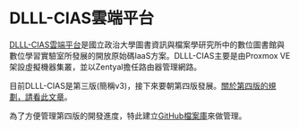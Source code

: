 DLLL-CIAS雲端平台
=========

[DLLL-CIAS雲端平台](http://pulipuli.blogspot.com/2014/06/dlll-cias-dlll-cias-cloud-platform.html)是國立政治大學圖書資訊與檔案學研究所中的數位圖書館與數位學習實驗室所發展的開放原始碼IaaS方案。DLLL-CIAS主要是由Proxmox VE架設虛擬機器集叢，並以Zentyal擔任路由器管理網路。

目前DLLL-CIAS是第三版(簡稱v3)，接下來要朝第四版發展。[關於第四版的規劃，請看此文章](http://pulipuli.blogspot.com/2014/06/dlll-cias-dlll-cias-version-4-structure.html)。

為了方便管理第四版的開發進度，特此建立[GitHub檔案庫][1]來做管理。


  [1]: https://github.com/pulipulichen/dlll-cias